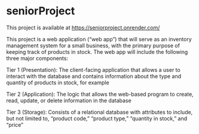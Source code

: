 # seniorProject

This project is available at https://seniorproject.onrender.com/

This project is a web application (“web app”) that will serve as an inventory management system for a small business, with the primary purpose of keeping track of products in stock. The web app will include the following three major components:

Tier 1 (Presentation): The client-facing application that allows a user to interact with the database and contains information about the type and quantity of products in stock, for example  

Tier 2 (Application): The logic that allows the web-based program to create, read, update, or delete information in the database

Tier 3 (Storage): Consists of a relational database with attributes to include, but not limited to, “product code,” “product type,” “quantity in stock,” and “price”
